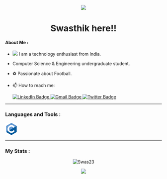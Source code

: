 <p align="center">
  <img src="https://miro.medium.com/max/2048/1*OohqW5DGh9CQS4hLY5FXzA.png" height="200"/>
</p>

<h1 align="center">
Swasthik here!! 
</h1>


#### About Me :

- <img src="https://media.giphy.com/media/ukMiDlCmdv2og/giphy.gif" width="30"> I am a technology enthusiast from India.

-  Computer Science & Engineering undergraduate student.

- :soccer: Passionate about Football.

- :mailbox: How to reach me:
  <div id="badges">
  <a href="https://www.linkedin.com/in/swasthik-gowda-458a34268/">
    <img src="https://img.shields.io/badge/LinkedIn-0D1117?style=for-the-badge&logo=linkedin&logoColor=informational" alt="LinkedIn Badge"/>
  </a>
  <a href="mailto:swasthikgowda82@gmail.com">
    <img src="https://img.shields.io/badge/Email-0D1117?style=for-the-badge&logo=gmail&logoColor=red" alt="Gmail Badge"/>
  </a>
  <a href="https://twitter.com/Swasthi53489743">
    <img src="https://img.shields.io/badge/Twitter-0D1117?style=for-the-badge&logo=twitter&logoColor=blue" alt="Twitter Badge"/>
  </a>
</div>

---

### Languages and Tools :
<div>

<img src="https://github.com/devicons/devicon/blob/master/icons/c/c-original.svg" title="C" alt="C" width="40" height="40"/>&nbsp;

</div>

---

### My Stats :
<p align="center"><img src="http://github-readme-streak-stats.herokuapp.com?user=Swas23&theme=github-dark-blue&hide_border=true" alt="Swas23"/>
<p align="center"><img src="https://github-readme-stats.vercel.app/api?username=Swas23&theme=github_dark&show_icons=true&count_private=true&hide_border=true"/>
